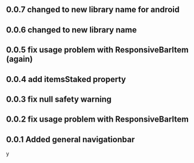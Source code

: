 ## 0.0.7 changed to new library name for android

## 0.0.6 changed to new library name

## 0.0.5 fix usage problem with ResponsiveBarItem (again)

## 0.0.4 add itemsStaked property 

## 0.0.3 fix null safety warning

## 0.0.2 fix usage problem with ResponsiveBarItem

## 0.0.1 Added general navigationbar
y